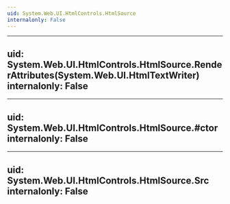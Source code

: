```yaml
---
uid: System.Web.UI.HtmlControls.HtmlSource
internalonly: False
---
```


---
uid: System.Web.UI.HtmlControls.HtmlSource.RenderAttributes(System.Web.UI.HtmlTextWriter)
internalonly: False
---

---
uid: System.Web.UI.HtmlControls.HtmlSource.#ctor
internalonly: False
---

---
uid: System.Web.UI.HtmlControls.HtmlSource.Src
internalonly: False
---
